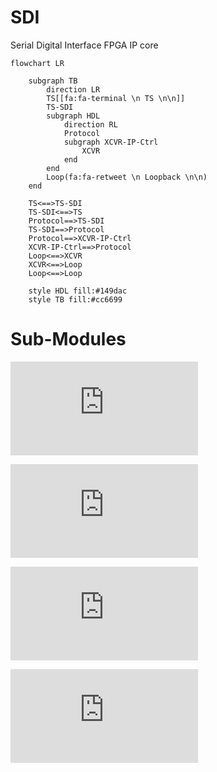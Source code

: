 # SDI
Serial Digital Interface FPGA IP core

```mermaid
flowchart LR

    subgraph TB
        direction LR
        TS[[fa:fa-terminal \n TS \n\n]]
        TS-SDI
        subgraph HDL
            direction RL
            Protocol
            subgraph XCVR-IP-Ctrl
                XCVR
            end
        end
        Loop(fa:fa-retweet \n Loopback \n\n)
    end

    TS<==>TS-SDI
    TS-SDI<==>TS
    Protocol==>TS-SDI
    TS-SDI==>Protocol
    Protocol==>XCVR-IP-Ctrl
    XCVR-IP-Ctrl==>Protocol
    Loop<==>XCVR
    XCVR<==>Loop
    Loop<==>Loop

    style HDL fill:#149dac
    style TB fill:#cc6699
```

# Sub-Modules

![Scrambler](https://github.com/GedSid/SDI/blob/main/src/scram/README.md)

![LN](https://github.com/GedSid/SDI/blob/main/src/ln/README.md)

![CRC](https://github.com/GedSid/SDI/blob/main/src/crc18/README.md)

![Scrambler](https://github.com/GedSid/SDI/blob/main/src/scram/README.md)



